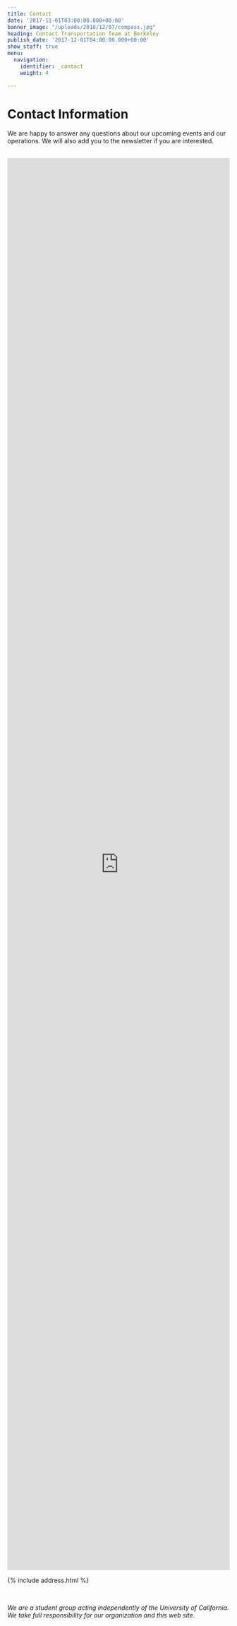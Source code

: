 ```yaml
---
title: Contact
date: '2017-11-01T03:00:00.000+00:00'
banner_image: "/uploads/2018/12/07/compass.jpg"
heading: Contact Transportation Team at Berkeley
publish_date: '2017-12-01T04:00:00.000+00:00'
show_staff: true
menu:
  navigation:
    identifier: _contact
    weight: 4

---
```


# Contact Information

We are happy to answer any questions about our upcoming events and our operations. We will also add you to the newsletter if you are interested.

<br>

<iframe src="https://docs.google.com/forms/d/e/1FAIpQLSdQdlAFS7FRL0a_6XP6dx3Ww9VU4xwB6IegW2dXORyiweKqEg/viewform?usp=sf_link" style="width:100%;height:80vh;border:0;">
  <a href="https://docs.google.com/forms/d/e/1FAIpQLSdQdlAFS7FRL0a_6XP6dx3Ww9VU4xwB6IegW2dXORyiweKqEg/viewform?usp=sf_link">Open Contact Form</a>
</iframe>

<br>

{% include address.html %}

<br>

*We are a student group acting independently of the University of California. We take full responsibility for our organization and this web site.*
